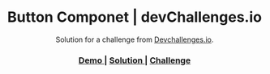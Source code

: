 <h1 align="center">Button Componet | devChallenges.io</h1>

<div align="center">
   Solution for a challenge from  <a href="http://devchallenges.io" target="_blank">Devchallenges.io</a>.
</div>

<div align="center">
  <h3>
    <a href="https://joaopaulosf.github.io/buttonComponent-devChallenges.io/" target="_blank">
      Demo
    </a>
    <span> | </span>
    <a href="https://github.com/joaopaulosf/buttonComponent-devChallenges.io" target="_blank">
      Solution
    </a>
    <span> | </span>
    <a href="https://devchallenges.io/challenges/ohgVTyJCbm5OZyTB2gNY" target="_blank">
      Challenge
    </a>
  </h3>
</div>

